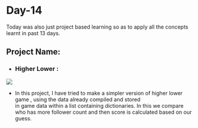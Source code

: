 # Day-14
Today was also just project based learning so as to apply all the concepts learnt in past 13 days.
## Project Name:
* ### Higher Lower : 
![](https://cdn.browsercam.com/headers/com.appbusso.thehigherorlowergame.highorlowtrivia-header.png)

  * In this project, I have tried to make a simpler version of higher lower game , using the data already compiled and stored \
    in game data within a list containing dictionaries. In this we compare who has more follower count and then score is calculated based on our guess.
